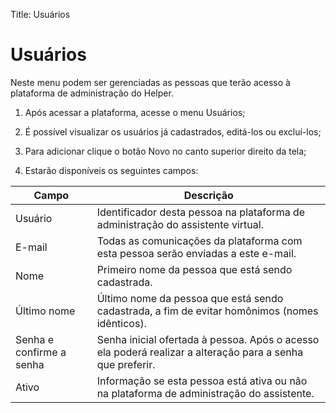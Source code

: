Title: Usuários

# Usuários

Neste menu podem ser gerenciadas as pessoas que terão acesso à plataforma de administração do Helper.

1.  Após acessar a plataforma, acesse o menu Usuários;

2.  É possível visualizar os usuários já cadastrados, editá-los ou excluí-los;

3.  Para adicionar clique o botão Novo no canto superior direito da tela;

4.  Estarão disponíveis os seguintes campos:

|Campo|Descrição|
|-|-|
| Usuário|Identificador desta pessoa na plataforma de administração do assistente virtual.|
| E-mail| Todas as comunicações da plataforma com esta pessoa serão enviadas a este e-mail.|
| Nome| Primeiro nome da pessoa que está sendo cadastrada.|
| Último nome| Último nome da pessoa que está sendo cadastrada, a fim de evitar homônimos (nomes idênticos).|
| Senha e confirme a senha | Senha inicial ofertada à pessoa. Após o acesso ela poderá realizar a alteração para a senha que preferir. |
| Ativo| Informação se esta pessoa está ativa ou não na plataforma de administração do assistente.|
